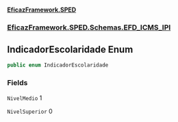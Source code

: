 #### [EficazFramework.SPED](EficazFrameworkSPED.md 'EficazFramework SPED')
### [EficazFramework.SPED.Schemas.EFD_ICMS_IPI](EficazFramework.SPED.Schemas.EFD_ICMS_IPI.md 'EficazFramework.SPED.Schemas.EFD_ICMS_IPI')

## IndicadorEscolaridade Enum

```csharp
public enum IndicadorEscolaridade
```
### Fields

<a name='EficazFramework.SPED.Schemas.EFD_ICMS_IPI.IndicadorEscolaridade.NivelMedio'></a>

`NivelMedio` 1

<a name='EficazFramework.SPED.Schemas.EFD_ICMS_IPI.IndicadorEscolaridade.NivelSuperior'></a>

`NivelSuperior` 0